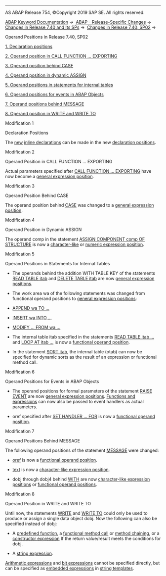   

* * *

AS ABAP Release 754, ©Copyright 2019 SAP SE. All rights reserved.

[ABAP Keyword Documentation](javascript:call_link\('abenabap.htm'\)) →  [ABAP - Release-Specific Changes](javascript:call_link\('abennews.htm'\)) →  [Changes in Release 7.40 and Its SPs](javascript:call_link\('abennews-740.htm'\)) →  [Changes in Release 7.40, SP02](javascript:call_link\('abennews-740_sp02.htm'\)) → 

Operand Positions in Release 7.40, SP02

[1\. Declaration positions](#!ABAP_MODIFICATION_1@1@)

[2\. Operand position in CALL FUNCTION ... EXPORTING](#!ABAP_MODIFICATION_2@2@)

[3\. Operand position behind CASE](#!ABAP_MODIFICATION_3@3@)

[4\. Operand position in dynamic ASSIGN](#!ABAP_MODIFICATION_4@4@)

[5\. Operand positions in statements for internal tables](#!ABAP_MODIFICATION_5@5@)

[6\. Operand positions for events in ABAP Objects](#!ABAP_MODIFICATION_6@6@)

[7\. Operand positions behind MESSAGE](#!ABAP_MODIFICATION_7@7@)

[8\. Operand position in WRITE and WRITE TO](#!ABAP_MODIFICATION_8@8@)

Modification 1

Declaration Positions

The [new](javascript:call_link\('abennews-740-expressions.htm'\)) [inline declarations](javascript:call_link\('abeninline_declarations.htm'\)) can be made in the new [declaration positions](javascript:call_link\('abendeclaration_positions.htm'\)).

Modification 2

Operand Position in CALL FUNCTION ... EXPORTING

Actual parameters specified after [CALL FUNCTION ... EXPORTING](javascript:call_link\('abapcall_function_parameter.htm'\)) have now become a [general expression position](javascript:call_link\('abengeneral_expr_position_glosry.htm'\) "Glossary Entry").

Modification 3

Operand Position Behind CASE

The operand position behind [CASE](javascript:call_link\('abapcase.htm'\)) was changed to a [general expression position](javascript:call_link\('abengeneral_expr_position_glosry.htm'\) "Glossary Entry").

Modification 4

Operand Position in Dynamic ASSIGN

The operand comp in the statement [ASSIGN COMPONENT comp OF STRUCTURE](javascript:call_link\('abapassign_mem_area_dynamic_dobj.htm'\)) is now a [character-like](javascript:call_link\('abencharlike_expr_position_glosry.htm'\) "Glossary Entry") or [numeric expression position](javascript:call_link\('abennumerical_expr_position_glosry.htm'\) "Glossary Entry").

Modification 5

Operand Positions in Statements for Internal Tables

-   The operands behind the addition WITH TABLE KEY of the statements [READ TABLE itab](javascript:call_link\('abapread_table.htm'\)) and [DELETE TABLE itab](javascript:call_link\('abapdelete_itab_line.htm'\)) are now [general expression positions](javascript:call_link\('abengeneral_expr_position_glosry.htm'\) "Glossary Entry").
    
-   The work area wa of the following statements was changed from functional operand positions to [general expression positions](javascript:call_link\('abengeneral_expr_position_glosry.htm'\) "Glossary Entry"):
    

-   [APPEND wa TO ...](javascript:call_link\('abapappend_linespec.htm'\))

-   [INSERT wa INTO ...](javascript:call_link\('abapinsert_itab_linespec.htm'\))

-   [MODIFY ... FROM wa ...](javascript:call_link\('abapmodify_itab_single.htm'\))

-   The internal table itab specified in the statements [READ TABLE itab ...](javascript:call_link\('abapread_table.htm'\)) and [LOOP AT itab ...](javascript:call_link\('abaploop_at_itab.htm'\)) is now a [functional operand position](javascript:call_link\('abenfunctional_position_glosry.htm'\) "Glossary Entry").
    
-   In the statement [SORT itab](javascript:call_link\('abapsort_itab.htm'\)), the internal table (otab) can now be specified for dynamic sorts as the result of an expression or functional method call.
    

Modification 6

Operand Positions for Events in ABAP Objects

-   The operand positions for formal parameters of the statement [RAISE EVENT](javascript:call_link\('abapraise_event.htm'\)) are now [general expression positions](javascript:call_link\('abengeneral_expr_position_glosry.htm'\) "Glossary Entry"). [Functions and expressions](javascript:call_link\('abentyping_arith_expr.htm'\)) can now also be passed to event handlers as actual parameters.
    
-   oref specified after [SET HANDLER ... FOR](javascript:call_link\('abapset_handler_instance.htm'\)) is now a [functional operand position](javascript:call_link\('abenfunctional_position_glosry.htm'\) "Glossary Entry").
    

Modification 7

Operand Positions Behind MESSAGE

The following operand positions of the statement [MESSAGE](javascript:call_link\('abapmessage.htm'\)) were changed:

-   [oref](javascript:call_link\('abapmessage_msg.htm'\)) is now a [functional operand position](javascript:call_link\('abenfunctional_position_glosry.htm'\) "Glossary Entry").
    
-   [text](javascript:call_link\('abapmessage_text.htm'\)) is now a [character-like expression position](javascript:call_link\('abencharlike_expr_position_glosry.htm'\) "Glossary Entry").
    
-   dobj through dobj4 behind [WITH](javascript:call_link\('abapmessage.htm'\)) are now [character-like expression positions](javascript:call_link\('abencharlike_expr_position_glosry.htm'\) "Glossary Entry") or [functional operand positions](javascript:call_link\('abenfunctional_position_glosry.htm'\) "Glossary Entry").
    

Modification 8

Operand Position in WRITE and WRITE TO

Until now, the statements [WRITE](javascript:call_link\('abapwrite-.htm'\)) and [WRITE TO](javascript:call_link\('abapwrite_to.htm'\)) could only be used to produce or assign a single data object dobj. Now the following can also be specified instead of dobj:

-   A [predefined function](javascript:call_link\('abenpredefined_function_glosry.htm'\) "Glossary Entry"), a [functional method call](javascript:call_link\('abenfunctional_method_call_glosry.htm'\) "Glossary Entry") or [method chaining](javascript:call_link\('abenmethod_chaining_glosry.htm'\) "Glossary Entry"), or a [constructor expression](javascript:call_link\('abenconstructor_expression_glosry.htm'\) "Glossary Entry") If the return value/result meets the conditions for dobj.

-   A [string expression](javascript:call_link\('abenstring_expression_glosry.htm'\) "Glossary Entry").

[Arithmetic expressions](javascript:call_link\('abenarithmetic_expression_glosry.htm'\) "Glossary Entry") and [bit expressions](javascript:call_link\('abenbit_expression_glosry.htm'\) "Glossary Entry") cannot be specified directly, but can be specified as [embedded expressions](javascript:call_link\('abenembedded_expression_glosry.htm'\) "Glossary Entry") in [string templates](javascript:call_link\('abenstring_template_glosry.htm'\) "Glossary Entry").